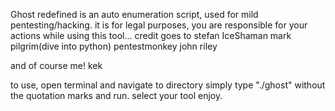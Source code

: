 Ghost redefined is an auto enumeration script, used for mild pentesting/hacking.
it is for legal purposes, you are responsible for your actions while using this tool... 
credit goes to
stefan
IceShaman
mark pilgrim(dive into python)
pentestmonkey
john riley

and of course me! kek

to use, open terminal and navigate to directory
simply type "./ghost" without the quotation marks
and run.
select your tool
enjoy.

